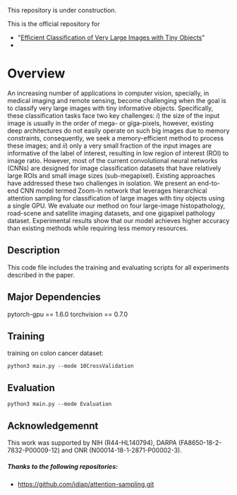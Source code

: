
This repository is under construction.

This is the official repository for 
- "[Efficient Classification of Very Large Images with Tiny Objects](https://arxiv.org/abs/2106.02694)"
- 
# Overview
An increasing number of applications in computer vision, specially, in medical imaging and remote sensing, become challenging when the goal is to classify very large images with tiny informative objects. 
Specifically, these classification tasks face two key challenges: $i$) the size of the input image is usually in the order of mega- or giga-pixels, however, existing deep architectures do not easily operate on such big images due to memory constraints, consequently, we seek a memory-efficient method to process these images; and $ii$) only a very small fraction of the input images are informative of the label of interest, resulting in low region of interest (ROI) to image ratio.
However, most of the current convolutional neural networks (CNNs) are designed for image classification datasets that have relatively large ROIs and small image sizes (sub-megapixel).
Existing approaches have addressed these two challenges in isolation.
We present an end-to-end CNN model termed Zoom-In network that leverages hierarchical attention sampling for classification of large images with tiny objects using a single GPU.
We evaluate our method on four large-image histopathology, road-scene and satellite imaging datasets, and one gigapixel pathology dataset.
Experimental results show that our model achieves higher accuracy than existing methods while requiring less memory resources.
## Description
This code file includes the training and evaluating scripts for all experiments described in the paper. 

## Major Dependencies
pytorch-gpu == 1.6.0
torchvision == 0.7.0 

## Training
training on colon cancer dataset:

    python3 main.py --mode 10CrossValidation
    
## Evaluation

    python3 main.py --mode Evaluation
    
## Acknowledgemennt
This work was supported by NIH (R44-HL140794), DARPA (FA8650-18-2-7832-P00009-12) and ONR (N00014-18-1-2871-P00002-3).

##### Thanks to the following repositories: 
- https://github.com/idiap/attention-sampling.git
